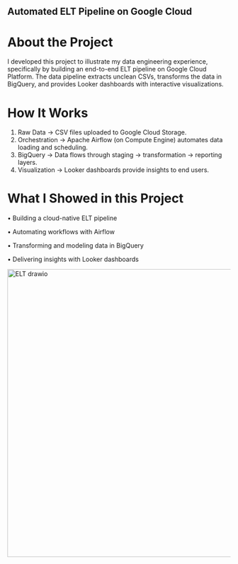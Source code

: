 ## Automated ELT Pipeline on Google Cloud
# About the Project

I developed this project to illustrate my data engineering experience, specifically by building an end-to-end ELT pipeline on Google Cloud Platform. The data pipeline extracts unclean CSVs, transforms the data in BigQuery, and provides Looker dashboards with interactive visualizations.

# How It Works

1.	Raw Data → CSV files uploaded to Google Cloud Storage.
2.	Orchestration → Apache Airflow (on Compute Engine) automates data loading and scheduling.
3.	BigQuery → Data flows through staging → transformation → reporting layers.
4.	Visualization → Looker dashboards provide insights to end users.

# What I Showed in this Project

•	Building a cloud-native ELT pipeline

•	Automating workflows with Airflow

•	Transforming and modeling data in BigQuery

•	Delivering insights with Looker dashboards





<img width="1201" height="651" alt="ELT drawio" src="https://github.com/user-attachments/assets/63608b40-2350-4929-984f-f87300bbb79b" />
